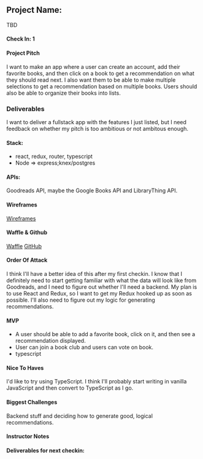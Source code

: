 ## Project Name:
  
 TBD
 
  #### Check In: 1
  
  #### Project Pitch
  
 I want to make an app where a user can create an account, add their favorite books, and then click on a book to get a recommendation 
 on what they should read next. I also want them to be able to make multiple selections to get a recommendation based on multiple books.
 Users should also be able to organize their books into lists.
 
  ### Deliverables
  
 I want to deliver a fullstack app with the features I just listed, but I need feedback on whether my pitch is too ambitious or not ambitous enough.
 
  #### Stack:
 - react, redux, router, typescript 
 - Node => express;knex/postgres
  
  #### APIs:
  
 Goodreads API, maybe the Google Books API and LibraryThing API.
 
  #### Wireframes
  
 [Wireframes](http://imgur.com/a/X8kEk)
 
  #### Waffle & Github
  
 [Waffle](https://waffle.io/tylerjhevia/personal-project)
 [GitHub](https://github.com/tylerjhevia/personal-project)
 
  #### Order Of Attack
  
 I think I'll have a better idea of this after my first checkin. I know that I definitely need to start getting familiar with 
 what the data will look like from Goodreads, and I need to figure out whether I'll need a backend. My plan is to use React and Redux, 
 so I want to get my Redux hooked up as soon as possible. I'll also need to figure out my logic for generating recommendations. 
 
  #### MVP
  
 - A user should be able to add a favorite book, click on it, and then see a recommendation displayed.
 - User can join a book club and users can vote on book. 
 - typescript 
 
  #### Nice To Haves
  
 I'd like to try using TypeScript. I think I'll probably start writing in vanilla JavaScript and then convert to TypeScript as I 
 go.
 
  #### Biggest Challenges
  
 Backend stuff and deciding how to generate good, logical recommendations.
 
  #### Instructor Notes
  
  #### Deliverables for next checkin:
